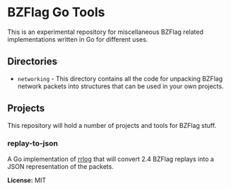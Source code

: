 # BZFlag Go Tools

This is an experimental repository for miscellaneous BZFlag related implementations written in Go for different uses.

## Directories

- `networking` - This directory contains all the code for unpacking BZFlag network packets into structures that can be used in your own projects.

## Projects

This repository will hold a number of projects and tools for BZFlag stuff.

### replay-to-json

A Go implementation of [rrlog](https://github.com/BZFlag-Dev/bzflag/blob/2.4/misc/rrlog.cxx) that will convert 2.4 BZFlag replays into a JSON representation of the packets.

**License:** MIT

